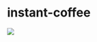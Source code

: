 # instant-coffee

[![](https://www.jitpack.io/v/mouse0w0/instant-coffee.svg)](https://www.jitpack.io/#mouse0w0/instant-coffee)

